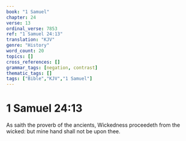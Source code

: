 ```yaml
---
book: "1 Samuel"
chapter: 24
verse: 13
ordinal_verse: 7853
ref: "1 Samuel 24:13"
translation: "KJV"
genre: "History"
word_count: 20
topics: []
cross_references: []
grammar_tags: [negation, contrast]
thematic_tags: []
tags: ["Bible","KJV","1 Samuel"]
---
```


# 1 Samuel 24:13

As saith the proverb of the ancients, Wickedness proceedeth from the wicked: but mine hand shall not be upon thee.
